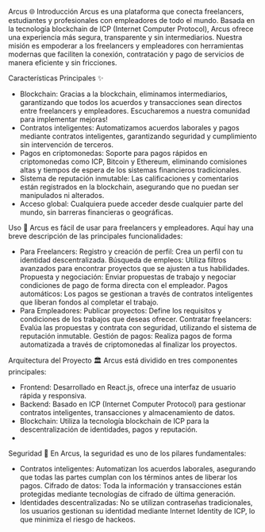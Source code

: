Arcus 🌐
Introducción
Arcus es una plataforma que conecta freelancers, estudiantes y profesionales con empleadores de todo el mundo. Basada en la tecnología blockchain de ICP (Internet Computer Protocol), Arcus ofrece una experiencia más segura, transparente y sin intermediarios. Nuestra misión es empoderar a los freelancers y empleadores con herramientas modernas que faciliten la conexión, contratación y pago de servicios de manera eficiente y sin fricciones.

Características Principales ✨
- Blockchain: Gracias a la blockchain, eliminamos intermediarios, garantizando que todos los acuerdos y transacciones sean directos entre freelancers y empleadores. Escucharemos a nuestra comunidad para implementar mejoras!
- Contratos inteligentes: Automatizamos acuerdos laborales y pagos mediante contratos inteligentes, garantizando seguridad y cumplimiento sin intervención de terceros.
- Pagos en criptomonedas: Soporte para pagos rápidos en criptomonedas como ICP, Bitcoin y Ethereum, eliminando comisiones altas y tiempos de espera de los sistemas financieros tradicionales.
- Sistema de reputación inmutable: Las calificaciones y comentarios están registrados en la blockchain, asegurando que no puedan ser manipulados ni alterados.
- Acceso global: Cualquiera puede acceder desde cualquier parte del mundo, sin barreras financieras o geográficas.

Uso 🚀
Arcus es fácil de usar para freelancers y empleadores. Aquí hay una breve descripción de las principales funcionalidades:
- Para Freelancers:
Registro y creación de perfil: Crea un perfil con tu identidad descentralizada.
Búsqueda de empleos: Utiliza filtros avanzados para encontrar proyectos que se ajusten a tus habilidades.
Propuesta y negociación: Enviar propuestas de trabajo y negociar condiciones de pago de forma directa con el empleador.
Pagos automáticos: Los pagos se gestionan a través de contratos inteligentes que liberan fondos al completar el trabajo.
- Para Empleadores:
Publicar proyectos: Define los requisitos y condiciones de los trabajos que deseas ofrecer.
Contratar freelancers: Evalúa las propuestas y contrata con seguridad, utilizando el sistema de reputación inmutable.
Gestión de pagos: Realiza pagos de forma automatizada a través de criptomonedas al finalizar los proyectos.

Arquitectura del Proyecto 🏛️
Arcus está dividido en tres componentes principales:
- Frontend: Desarrollado en React.js, ofrece una interfaz de usuario rápida y responsiva.
- Backend: Basado en ICP (Internet Computer Protocol) para gestionar contratos inteligentes, transacciones y almacenamiento de datos.
- Blockchain: Utiliza la tecnología blockchain de ICP para la descentralización de identidades, pagos y reputación.
- 
Seguridad 🔐
En Arcus, la seguridad es uno de los pilares fundamentales:
- Contratos inteligentes: Automatizan los acuerdos laborales, asegurando que todas las partes cumplan con los términos antes de liberar los pagos.
Cifrado de datos: Toda la información y transacciones están protegidas mediante tecnologías de cifrado de última generación.
- Identidades descentralizadas: No se utilizan contraseñas tradicionales, los usuarios gestionan su identidad mediante Internet Identity de ICP, lo que minimiza el riesgo de hackeos.
